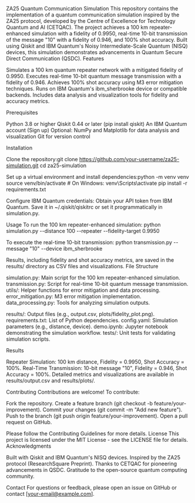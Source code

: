 ZA25 Quantum Communication Simulation
This repository contains the implementation of a quantum communication simulation inspired by the ZA25 protocol, developed by the Centre of Excellence for Technology Quantum and AI (CETQAC). The project achieves a 100 km repeater-enhanced simulation with a fidelity of 0.9950, real-time 10-bit transmission of the message "10" with a fidelity of 0.946, and 100% shot accuracy. Built using Qiskit and IBM Quantum's Noisy Intermediate-Scale Quantum (NISQ) devices, this simulation demonstrates advancements in Quantum Secure Direct Communication (QSDC).
Features

Simulates a 100 km quantum repeater network with a mitigated fidelity of 0.9950.
Executes real-time 10-bit quantum message transmission with a fidelity of 0.946.
Achieves 100% shot accuracy using M3 error mitigation techniques.
Runs on IBM Quantum's ibm_sherbrooke device or compatible backends.
Includes data analysis and visualization tools for fidelity and accuracy metrics.

Prerequisites

Python 3.8 or higher
Qiskit 0.44 or later (pip install qiskit)
An IBM Quantum account (Sign up)
Optional: NumPy and Matplotlib for data analysis and visualization
Git for version control

Installation

Clone the repository:git clone https://github.com/your-username/za25-simulation.git
cd za25-simulation


Set up a virtual environment and install dependencies:python -m venv venv
source venv/bin/activate  # On Windows: venv\Scripts\activate
pip install -r requirements.txt


Configure IBM Quantum credentials:
Obtain your API token from IBM Quantum.
Save it in ~/.qiskit/qiskitrc or set it programmatically in simulation.py.



Usage
To run the 100 km repeater-enhanced simulation:
python simulation.py --distance 100 --repeater --fidelity-target 0.9950

To execute the real-time 10-bit transmission:
python transmission.py --message "10" --device ibm_sherbrooke

Results, including fidelity and shot accuracy metrics, are saved in the results/ directory as CSV files and visualizations.
File Structure

simulation.py: Main script for the 100 km repeater-enhanced simulation.
transmission.py: Script for real-time 10-bit quantum message transmission.
utils/: Helper functions for error mitigation and data processing.
error_mitigation.py: M3 error mitigation implementation.
data_processing.py: Tools for analyzing simulation outputs.


results/: Output files (e.g., output.csv, plots/fidelity_plot.png).
requirements.txt: List of Python dependencies.
config.yaml: Simulation parameters (e.g., distance, device).
demo.ipynb: Jupyter notebook demonstrating the simulation workflow.
tests/: Unit tests for validating simulation scripts.

Results

Repeater Simulation: 100 km distance, Fidelity = 0.9950, Shot Accuracy = 100%.
Real-Time Transmission: 10-bit message "10", Fidelity = 0.946, Shot Accuracy = 100%.
Detailed metrics and visualizations are available in results/output.csv and results/plots/.

Contributing
Contributions are welcome! To contribute:

Fork the repository.
Create a feature branch (git checkout -b feature/your-improvement).
Commit your changes (git commit -m "Add new feature").
Push to the branch (git push origin feature/your-improvement).
Open a pull request on GitHub.

Please follow the Contributing Guidelines for more details.
License
This project is licensed under the MIT License - see the LICENSE file for details.
Acknowledgments

Built with Qiskit and IBM Quantum's NISQ devices.
Inspired by the ZA25 protocol (ResearchSquare Preprint).
Thanks to CETQAC for pioneering advancements in QSDC.
Gratitude to the open-source quantum computing community.

Contact
For questions or feedback, please open an issue on GitHub or contact [your-email@example.com].
